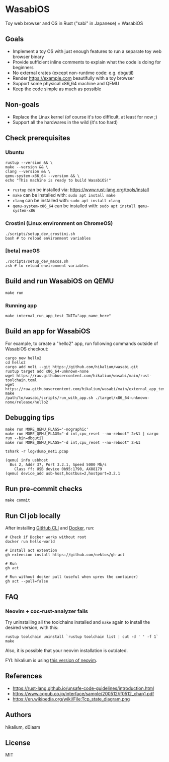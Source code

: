 # WasabiOS
Toy web browser and OS in Rust ("sabi" in Japanese) = WasabiOS

## Goals

- Implement a toy OS with just enough features to run a separate toy web browser binary
- Provide sufficient inline comments to explain what the code is doing for beginners
- No external crates (except non-runtime code: e.g. dbgutil)
- Render https://example.com beautifully with a toy browser
- Support some physical x86\_64 machine and QEMU
- Keep the code simple as much as possible

## Non-goals

- Replace the Linux kernel (of course it's too difficult, at least for now ;)
- Support all the hardwares in the wild (it's too hard)

## Check prerequisites

### Ubuntu

```
rustup --version && \
make --version && \
clang --version && \
qemu-system-x86_64 --version && \
echo "This machine is ready to build WasabiOS!"
```

- `rustup` can be installed via: https://www.rust-lang.org/tools/install
- `make` can be installed with: `sudo apt install make`
- `clang` can be installed with: `sudo apt install clang`
- `qemu-system-x86_64` can be installed with: `sudo apt install qemu-system-x86`

### Crostini (Linux environment on ChromeOS)

```
./scripts/setup_dev_crostini.sh
bash # to reload environment variables
```

### [beta] macOS

```
./scripts/setup_dev_macos.sh
zsh # to reload environment variables
```

## Build and run WasabiOS on QEMU

```
make run
```

### Running app

```
make internal_run_app_test INIT="app_name_here"
```

## Build an app for WasabiOS

For example, to create a "hello2" app, run following commands outside of WasabiOS checkout:

```
cargo new hello2
cd hello2
cargo add noli --git https://github.com/hikalium/wasabi.git
rustup target add x86_64-unknown-none
wget https://raw.githubusercontent.com/hikalium/wasabi/main/rust-toolchain.toml
wget https://raw.githubusercontent.com/hikalium/wasabi/main/external_app_template/Makefile
make
/path/to/wasabi/scripts/run_with_app.sh ./target/x86_64-unknown-none/release/hello2
```

## Debugging tips

```
make run MORE_QEMU_FLAGS='-nographic'
make run MORE_QEMU_FLAGS="-d int,cpu_reset --no-reboot" 2>&1 | cargo run --bin=dbgutil
make run MORE_QEMU_FLAGS="-d int,cpu_reset --no-reboot" 2>&1
```

```
tshark -r log/dump_net1.pcap
```

```
(qemu) info usbhost
  Bus 2, Addr 37, Port 3.2.1, Speed 5000 Mb/s
    Class ff: USB device 0b95:1790, AX88179
(qemu) device_add usb-host,hostbus=2,hostport=3.2.1
```

## Run pre-commit checks
```
make commit
```

## Run CI job locally
After installing [GitHub CLI](https://github.com/cli/cli?tab=readme-ov-file#installation) and [Docker](https://docs.docker.com/engine/install/), run:
```
# Check if Docker works without root
docker run hello-world

# Install act extention
gh extension install https://github.com/nektos/gh-act

# Run
gh act

# Run without docker pull (useful when uprev the container)
gh act --pull=false
```

## FAQ

### Neovim + coc-rust-analyzer fails
Try uninstalling all the toolchains installed and `make` again to install the desired version, with this:
```
rustup toolchain uninstall `rustup toolchain list | cut -d ' ' -f 1`
make
```

Also, it is possible that your neovim installation is outdated.

FYI: hikalium is using [this version of neovim](https://github.com/hikalium/dotfiles/blob/master/scripts/setup_nvim_linux.sh#L2).

## References
- https://rust-lang.github.io/unsafe-code-guidelines/introduction.html
- https://www.cqpub.co.jp/interface/sample/200512/if0512_chap1.pdf
- https://en.wikipedia.org/wiki/File:Tcp_state_diagram.png

## Authors

hikalium, d0iasm

## License

MIT
